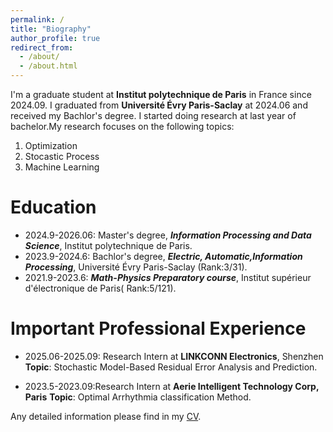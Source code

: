 ```yaml
---
permalink: /
title: "Biography"
author_profile: true
redirect_from: 
  - /about/
  - /about.html
---
```


I'm a graduate student at **Institut polytechnique de Paris** in France since 2024.09. I graduated from **Université Évry Paris-Saclay** at 2024.06 and received my Bachlor's degree. I started doing research at last year of bachelor.My research focuses on the following topics:
1. Optimization
2. Stocastic Process
3. Machine Learning

Education
======
- 2024.9-2026.06: Master's degree, **_Information Processing and Data Science_**, Institut polytechnique de Paris.
- 2023.9-2024.6: Bachlor's degree, **_Electric, Automatic,Information Processing_**, Université Évry Paris-Saclay (Rank:3/31).
- 2021.9-2023.6: **_Math-Physics Preparatory course_**, Institut supérieur d'électronique de Paris( Rank:5/121).

Important Professional Experience
======
- 2025.06-2025.09: Research Intern at **LINKCONN Electronics**, Shenzhen
  **Topic**: Stochastic Model-Based Residual Error Analysis and Prediction.
  
- 2023.5-2023.09:Research Intern at **Aerie Intelligent Technology Corp, Paris**
  **Topic**: Optimal Arrhythmia classification Method.
  
Any detailed information please find in my [CV](../assets/CV.pdf).
